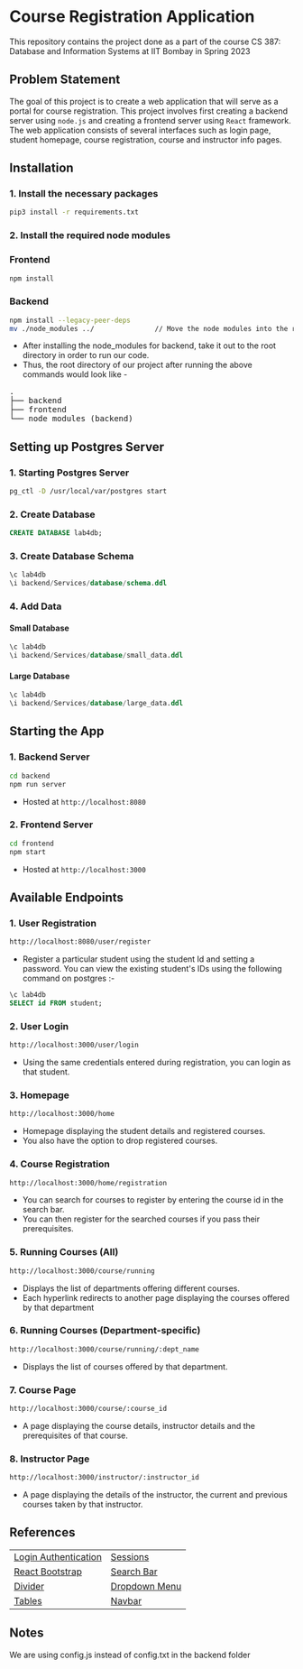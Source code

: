 # Course Registration Application

This repository contains the project done as a part of the course CS 387: Database and Information Systems at IIT Bombay in Spring 2023 

## Problem Statement

The goal of this project is to create a web application that will serve as a portal for course registration. This project involves first creating a backend server using `node.js` and creating a frontend server using `React` framework. The web application consists of several interfaces such as login page, student homepage, course registration, course and instructor info pages.

## Installation

### 1. Install the necessary packages

```bash
pip3 install -r requirements.txt
```

### 2. Install the required node modules

### Frontend
```bash
npm install
```

### Backend
```bash
npm install --legacy-peer-deps
mv ./node_modules ../               // Move the node modules into the root directory
```

- After installing the node_modules for backend, take it out to the root directory in order to run our code. 
- Thus, the root directory of our project after running the above commands would look like -
<pre>
.
├── backend
├── frontend
└── node_modules (backend)
</pre>

## Setting up Postgres Server

### 1. Starting Postgres Server
```bash
pg_ctl -D /usr/local/var/postgres start
```

### 2. Create Database
```sql
CREATE DATABASE lab4db;
```

### 3. Create Database Schema
```sql
\c lab4db
\i backend/Services/database/schema.ddl
```

### 4. Add Data
#### Small Database
```sql
\c lab4db
\i backend/Services/database/small_data.ddl
```

#### Large Database
```sql
\c lab4db
\i backend/Services/database/large_data.ddl
```

## Starting the App 

### 1. Backend Server
```bash
cd backend
npm run server
```

- Hosted at ```http://localhost:8080```

### 2. Frontend Server
```bash
cd frontend
npm start
```

- Hosted at ```http://localhost:3000```

## Available Endpoints

### 1. User Registration
```bash
http://localhost:8080/user/register
```
- Register a particular student using the student Id and setting a password. You can view the existing student's IDs using the following command on postgres :-

```sql
\c lab4db
SELECT id FROM student;
```

### 2. User Login
```bash
http://localhost:3000/user/login
```

- Using the same credentials entered during registration, you can login as that student.

### 3. Homepage
```bash
http://localhost:3000/home
```

- Homepage displaying the student details and registered courses.
- You also have the option to drop registered courses.

### 4. Course Registration
```bash
http://localhost:3000/home/registration
```

- You can search for courses to register by entering the course id in the search bar.
- You can then register for the searched courses if you pass their prerequisites.

### 5. Running Courses (All)
```bash
http://localhost:3000/course/running
```

- Displays the list of departments offering different courses.
- Each hyperlink redirects to another page displaying the courses offered by that department

### 6. Running Courses (Department-specific)
```bash
http://localhost:3000/course/running/:dept_name
```

- Displays the list of courses offered by that department.

### 7. Course Page
```bash
http://localhost:3000/course/:course_id
```

- A page displaying the course details, instructor details and the prerequisites of that course.

### 8. Instructor Page
```bash
http://localhost:3000/instructor/:instructor_id
```

- A page displaying the details of the instructor, the current and previous courses taken by that instructor.

## References

| | |
| ------- | ------- |
| [Login Authentication](https://dev.to/shreshthgoyal/user-authorization-in-nodejs-using-postgresql-4gl) | [Sessions](https://www.tutorialspoint.com/localstorage-in-reactjs) |
| [React Bootstrap](https://react-bootstrap.github.io/) | [Search Bar](https://stackoverflow.com/questions/66411539/how-to-make-logo-navbar-and-search-bar-all-in-one-row-in-bootstrap-and-in-react) |
| [Divider](https://stackoverflow.com/questions/66110604/does-bootstrap-5-have-a-built-in-horizontal-line) | [Dropdown Menu](https://react-bootstrap.github.io/forms/select/) |
| [Tables](https://getbootstrap.com/docs/4.0/content/tables/) | [Navbar](https://react-bootstrap.github.io/components/navbar/) |

## Notes 

We are using config.js instead of config.txt in the backend folder 
